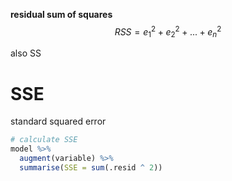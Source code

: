 **residual sum of squares**
$$RSS=e_1^2+e_2^2+...+e_n^2$$

also SS

# SSE
standard squared error

```r
# calculate SSE
model %>% 
  augment(variable) %>% 
  summarise(SSE = sum(.resid ^ 2))
```